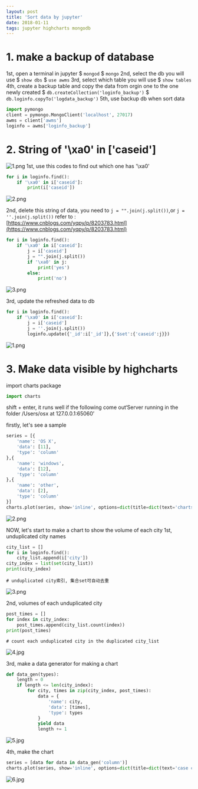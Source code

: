 ```yaml
---
layout: post
title: 'Sort data by jupyter'
date: 2018-01-11
tags: jupyter highcharts mongodb
---
```

# 1. make a backup of database
1st, open a terminal in jupyter
$ ```mongod```
$ ```mongo```
2nd, select the db you will use
$ ```show dbs```
$ ```use awms```
3rd, select which table you will use
$ ```show tables```
4th, create a backup table and copy the data from orgin one to the one newly created
$ ```db.createCollection('loginfo_backup')```
$ ```db.loginfo.copyTo('logdata_backup')```
5th, use backup db when sort data
```Python
import pymongo
client = pymongo.MongoClient('localhost', 27017)
awms = client['awms']
loginfo = awms['loginfo_backup']
```

# 2. String of '\xa0' in ['caseid']

![1.png](http://user-image.logdown.io/user/42937/blog/39533/post/4734411/FlGFz0ZTQmFaPfkbU1p7_1.png)
1st, use this codes to find out which one has '\xa0'
```Python
for i in loginfo.find():
    if '\xa0' in i['caseid']:
        print(i['caseid'])
```

![2.png](http://user-image.logdown.io/user/42937/blog/39533/post/4734411/v9hToJhOSBOakpFsWitF_2.png)

2nd, delete this string of data, you need to ```j = "".join(j.split())```,or ```j = ''.join(j.split())```
refer to :[https://www.cnblogs.com/yqpy/p/8203783.html](https://www.cnblogs.com/yqpy/p/8203783.html)
```Python
for i in loginfo.find():
    if '\xa0' in i['caseid']:
        j = i['caseid']
        j = "".join(j.split())
        if '\xa0' in j:
            print('yes')
        else:
            print('no')
```

![3.png](http://user-image.logdown.io/user/42937/blog/39533/post/4734411/ygx6Co5RWexSkayag1CJ_3.png)

3rd, update the refreshed data to db
```Python
for i in loginfo.find():
    if '\xa0' in i['caseid']:
        j = i['caseid']
        j = ''.join(j.split())
        loginfo.update({'_id':i['_id']},{'$set':{'caseid':j}})
```
![1.png](http://user-image.logdown.io/user/42937/blog/39533/post/4734411/BxAQSs23SmOKiV1YY2Gv_1.png)

# 3. Make data visible by highcharts

import charts package
```Python
import charts
```
shift + enter, it runs well if the following come out‘Server running in the folder /Users/osx at 127.0.0.1:65060’

firstly, let's see a sample

```Python
series = [{
    'name': 'OS X',
    'data': [11],
    'type': 'column'
},{
    'name': 'windows',
    'data': [12],
    'type': 'column'
},{
    'name': 'other',
    'data': [2],
    'type': 'column'
}]
charts.plot(series, show='inline', options=dict(title=dict(text='charts are nice!')))
```

![2.png](http://user-image.logdown.io/user/42937/blog/39533/post/4734411/UxyPOH4GTHygDqx9hiV6_2.png)

NOW, let's start to make a chart to show the volume of each city
1st, unduplicated city names
```Python
city_list = []
for i in loginfo.find():
    city_list.append(i['city'])
city_index = list(set(city_list))
print(city_index)
```
    # unduplicated city索引, 集合set可自动去重
![3.png](http://user-image.logdown.io/user/42937/blog/39533/post/4734411/i4cAurYwR3GMDsjSbT4U_3.png)

2nd, volumes of each unduplicated city
```Python
post_times = []
for index in city_index:
    post_times.append(city_list.count(index))
print(post_times)
```
    # count each unduplicated city in the duplicated city_list

![4.jpg](http://user-image.logdown.io/user/42937/blog/39533/post/4734411/hDSSv4gMTSOsA4ci2viQ_4.jpg)

 3rd, make a data generator for making a chart
```Python
def data_gen(types):
    length = 0
    if length <= len(city_index):
        for city, times in zip(city_index, post_times):
            data = {
                'name': city,
                'data': [times],
                'type': types
            }
            yield data
            length += 1
```
![5.jpg](http://user-image.logdown.io/user/42937/blog/39533/post/4734411/gL5IFhd8TEauzgBQ4FuR_5.jpg)

4th, make the chart
```Python
series = [data for data in data_gen('column')]
charts.plot(series, show='inline', options=dict(title=dict(text='case city')))
```

![6.jpg](http://user-image.logdown.io/user/42937/blog/39533/post/4734411/ACLdbUQRlKTFhl9BdfIP_6.jpg)
